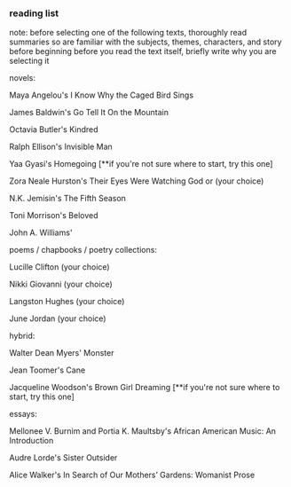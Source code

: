 ### reading list
note: before selecting one of the following texts, thoroughly read summaries so are familiar with the subjects, themes, characters, and story before beginning
before you read the text itself, briefly write why you are selecting it 

novels:

Maya Angelou's I Know Why the Caged Bird Sings

James Baldwin's Go Tell It On the Mountain

Octavia Butler's Kindred

Ralph Ellison's Invisible Man

Yaa Gyasi's Homegoing [**if you're not sure where to start, try this one]

Zora Neale Hurston's Their Eyes Were Watching God or (your choice)

N.K. Jemisin's The Fifth Season

Toni Morrison's Beloved

John A. Williams'



poems / chapbooks / poetry collections:

Lucille Clifton (your choice)

Nikki Giovanni (your choice)

Langston Hughes (your choice)

June Jordan (your choice)



hybrid:

Walter Dean Myers' Monster

Jean Toomer's Cane

Jacqueline Woodson's Brown Girl Dreaming [**if you're not sure where to start, try this one]


essays:

Mellonee V. Burnim and Portia K. Maultsby's African American Music: An Introduction


Audre Lorde's Sister Outsider

Alice Walker's In Search of Our Mothers’ Gardens: Womanist Prose
